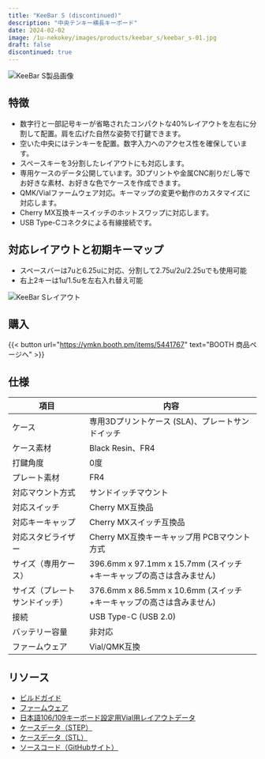 ```yaml
---
title: "KeeBar S (discontinued)"
description: "中央テンキー横長キーボード"
date: 2024-02-02
image: /1u-nekokey/images/products/keebar_s/keebar_s-01.jpg
draft: false
discontinued: true
---
```


![KeeBar S製品画像](/1u-nekokey/images/products/keebar_s/keebar_s-01.jpg)

## 特徴

- 数字行と一部記号キーが省略されたコンパクトな40%レイアウトを左右に分割して配置。肩を広げた自然な姿勢で打鍵できます。
- 空いた中央にはテンキーを配置。数字入力へのアクセス性を確保しています。
- スペースキーを3分割したレイアウトにも対応します。
- 専用ケースのデータ公開しています。3Dプリントや金属CNC削りだし等でお好きな素材、お好きな色でケースを作成できます。
- QMK/Vialファームウェア対応。キーマップの変更や動作のカスタマイズに対応します。
- Cherry MX互換キースイッチのホットスワップに対応します。
- USB Type-Cコネクタによる有線接続です。

## 対応レイアウトと初期キーマップ

- スペースバーは7uと6.25uに対応、分割して2.75u/2u/2.25uでも使用可能
- 右上2キーは1u/1.5uを左右入れ替え可能

![KeeBar Sレイアウト](/1u-nekokey/images/products/keebar_s/keebar_s-layout.png)

## 購入

{{< button url="https://ymkn.booth.pm/items/5441767" text="BOOTH 商品ページへ" >}}

## 仕様

| 項目 | 内容 |
|---|---|
|ケース|専用3Dプリントケース (SLA)、プレートサンドイッチ|
|ケース素材|Black Resin、FR4|
|打鍵角度|0度|
|プレート素材|FR4|
|対応マウント方式|サンドイッチマウント|
|対応スイッチ|Cherry MX互換品|
|対応キーキャップ|Cherry MXスイッチ互換品|
|対応スタビライザー|Cherry MX互換キーキャップ用 PCBマウント方式|
|サイズ（専用ケース）|396.6mm x 97.1mm x 15.7mm (スイッチ+キーキャップの高さは含みません)|
|サイズ（プレートサンドイッチ）|376.6mm x 86.5mm x 10.6mm (スイッチ+キーキャップの高さは含みません)|
|接続|USB Type-C (USB 2.0)|
|バッテリー容量|非対応|
|ファームウェア|Vial/QMK互換|

## リソース

- [ビルドガイド](https://github.com/ymkn/KeeBar/blob/main/doc/buildguide_s.md)
- [ファームウェア](https://github.com/ymkn/KeeBar/releases/download/v1.1/ymkn_keebar_vial.uf2)
- [日本語106/109キーボード設定用Vial用レイアウトデータ](https://github.com/ymkn/KeeBar/releases/download/v1.1/default_layout_jp.vil)
- [ケースデータ（STEP）](https://github.com/ymkn/KeeBar/releases/download/v1.1/KeeBar1.1-Case.step)
- [ケースデータ（STL）](https://github.com/ymkn/KeeBar/releases/download/v1.1/KeeBar1.1-Case.stl)
- [ソースコード（GitHubサイト）](https://github.com/ymkn/KeeBar/)